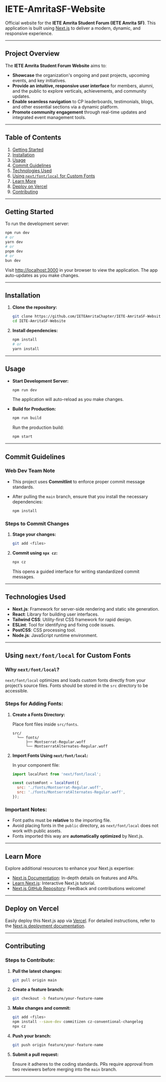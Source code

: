 # IETE-AmritaSF-Website
Official website for the **IETE Amrita Student Forum (IETE Amrita SF)**. This application is built using [Next.js](https://nextjs.org) to deliver a modern, dynamic, and responsive experience.

---

## Project Overview

The **IETE Amrita Student Forum Website** aims to:

- **Showcase** the organization's ongoing and past projects, upcoming events, and key initiatives.  
- **Provide an intuitive, responsive user interface** for members, alumni, and the public to explore verticals, achievements, and community updates.  
- **Enable seamless navigation** to CP leaderboards, testimonials, blogs, and other essential sections via a dynamic platform.  
- **Promote community engagement** through real-time updates and integrated event management tools.  

---

## Table of Contents

1. [Getting Started](#getting-started)  
2. [Installation](#installation)  
3. [Usage](#usage)  
4. [Commit Guidelines](#commit-guidelines)  
5. [Technologies Used](#technologies-used)  
6. [Using `next/font/local` for Custom Fonts](#using-nextfontlocal-for-custom-fonts)  
7. [Learn More](#learn-more)  
8. [Deploy on Vercel](#deploy-on-vercel)  
9. [Contributing](#contributing)  

---

## Getting Started

To run the development server:

```bash
npm run dev
# or
yarn dev
# or
pnpm dev
# or
bun dev
```

Visit [http://localhost:3000](http://localhost:3000) in your browser to view the application. The app auto-updates as you make changes.

---

## Installation

1. **Clone the repository:**

   ```bash
   git clone https://github.com/IETEAmritaChapter/IETE-AmritaSF-Website.git
   cd IETE-AmritaSF-Website
   ```

2. **Install dependencies:**

   ```bash
   npm install
   # or
   yarn install
   ```

---

## Usage

- **Start Development Server:**
  
  ```bash
  npm run dev
  ```
  
  The application will auto-reload as you make changes.

- **Build for Production:**
  
  ```bash
  npm run build
  ```
  
  Run the production build:
  
  ```bash
  npm start
  ```

---

## Commit Guidelines

### Web Dev Team Note

- This project uses **Commitlint** to enforce proper commit message standards.

- After pulling the `main` branch, ensure that you install the necessary dependencies:

   ```bash
   npm install
   ```

### Steps to Commit Changes

1. **Stage your changes:**
   
   ```bash
   git add <files>
   ```

2. **Commit using `npx cz`:**
   
   ```bash
   npx cz
   ```

   This opens a guided interface for writing standardized commit messages.

---

## Technologies Used

- **Next.js**: Framework for server-side rendering and static site generation.  
- **React**: Library for building user interfaces.  
- **Tailwind CSS**: Utility-first CSS framework for rapid design.  
- **ESLint**: Tool for identifying and fixing code issues.  
- **PostCSS**: CSS processing tool.  
- **Node.js**: JavaScript runtime environment.

---

## Using `next/font/local` for Custom Fonts

### Why `next/font/local`?

`next/font/local` optimizes and loads custom fonts directly from your project’s source files. Fonts should be stored in the `src` directory to be accessible.

### Steps for Adding Fonts:

1. **Create a Fonts Directory:**  

   Place font files inside `src/fonts`.

   ```plaintext
   src/
     └── fonts/
         ├── Montserrat-Regular.woff
         └── MontserratAlternates-Regular.woff
   ```

2. **Import Fonts Using `next/font/local`:**

   In your component file:

   ```javascript
   import localFont from 'next/font/local';

   const customFont = localFont({
     src: './fonts/Montserrat-Regular.woff',
     src: './fonts/MontserratAlternates-Regular.woff',
   });
   ```

### Important Notes:

- Font paths must be **relative** to the importing file.  
- Avoid placing fonts in the `public` directory, as `next/font/local` does not work with public assets.  
- Fonts imported this way are **automatically optimized** by Next.js.

---

## Learn More

Explore additional resources to enhance your Next.js expertise:

- [Next.js Documentation](https://nextjs.org/docs): In-depth details on features and APIs.  
- [Learn Next.js](https://nextjs.org/learn): Interactive Next.js tutorial.  
- [Next.js GitHub Repository](https://github.com/vercel/next.js): Feedback and contributions welcome!  

---

## Deploy on Vercel

Easily deploy this Next.js app via [Vercel](https://vercel.com). For detailed instructions, refer to the [Next.js deployment documentation](https://nextjs.org/docs/app/building-your-application/deploying).

---

## Contributing

### Steps to Contribute:

1. **Pull the latest changes:**

   ```bash
   git pull origin main
   ```

2. **Create a feature branch:**

   ```bash
   git checkout -b feature/your-feature-name
   ```

3. **Make changes and commit:**

   ```bash
   git add <files>
   npm install --save-dev commitizen cz-conventional-changelog
   npx cz
   ```

4. **Push your branch:**

   ```bash
   git push origin feature/your-feature-name
   ```

5. **Submit a pull request:**

   Ensure it adheres to the coding standards. PRs require approval from two reviewers before merging into the `main` branch.

---
